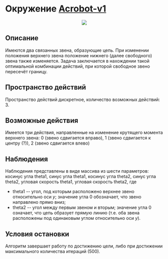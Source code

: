 # Окружение [Acrobot-v1](https://www.gymlibrary.dev/environments/classic_control/acrobot/)

<center>
  <img src='https://www.gymlibrary.dev/_images/acrobot.gif'>
</center>

## Описание

Имеются два связанных звена, образующие цепь. При изменении положения верхнего звена положение нижнего (далее свободного) звена также изменяется. Задача заключается в нахождении такой оптимальной комбинации действий, при которой свободное звено пересечёт границу.

## Пространство действий

Пространство действий дискретное, количество возможных действий: 3.

## Возможные действия

Имеется три действия, направленные на изменение крутящего момента верхнего звена: 0 (звено сдвигается вправо), 1 (звено сдвигается к центру (?)), 2 (звено сдвигается влево)

## Наблюдения

Наблюдения представлены в виде массива из шести параметров: косинус угла theta1, синус угла theta1, косинус угла theta2, синус угла theta2, угловая скорость theta1, угловая скорость theta2, где

- theta1 -- угол, под которым расположено верхнее звено относительно оси _y_; значение угла 0 обозначает, что звено направлено прямо вниз;
- theta2 -- угол между первым звеном и вторым; значение угла 0 означает, что цепь образует прямую линию (т.е. оба звена расположены под одинаковым углом относительно оси _y_).

## Условия остановки

Алгоритм завершает работу по достижению цели, либо при достижении максимального количества итераций (500).

